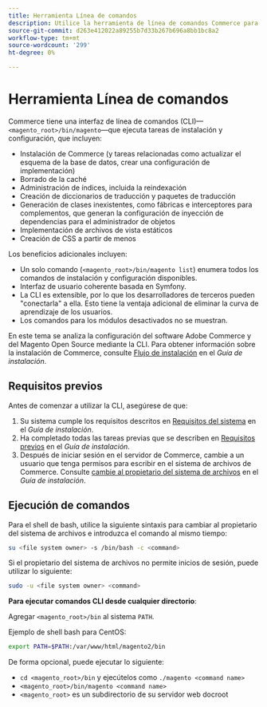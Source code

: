 ```yaml
---
title: Herramienta Línea de comandos
description: Utilice la herramienta de línea de comandos Commerce para ejecutar las tareas de instalación y configuración.
source-git-commit: d263e412022a89255b7d33b267b696a8bb1bc8a2
workflow-type: tm+mt
source-wordcount: '299'
ht-degree: 0%

---
```



# Herramienta Línea de comandos

Commerce tiene una interfaz de línea de comandos (CLI)—`<magento_root>/bin/magento`—que ejecuta tareas de instalación y configuración, que incluyen:

- Instalación de Commerce (y tareas relacionadas como actualizar el esquema de la base de datos, crear una configuración de implementación)
- Borrado de la caché
- Administración de índices, incluida la reindexación
- Creación de diccionarios de traducción y paquetes de traducción
- Generación de clases inexistentes, como fábricas e interceptores para complementos, que generan la configuración de inyección de dependencias para el administrador de objetos
- Implementación de archivos de vista estáticos
- Creación de CSS a partir de menos

Los beneficios adicionales incluyen:

- Un solo comando (`<magento_root>/bin/magento list`) enumera todos los comandos de instalación y configuración disponibles.
- Interfaz de usuario coherente basada en Symfony.
- La CLI es extensible, por lo que los desarrolladores de terceros pueden &quot;conectarla&quot; a ella. Esto tiene la ventaja adicional de eliminar la curva de aprendizaje de los usuarios.
- Los comandos para los módulos desactivados no se muestran.

En este tema se analiza la configuración del software Adobe Commerce y del Magento Open Source mediante la CLI. Para obtener información sobre la instalación de Commerce, consulte [Flujo de instalación](../../installation/overview.md) en el _Guía de instalación_.

## Requisitos previos

Antes de comenzar a utilizar la CLI, asegúrese de que:

1. Su sistema cumple los requisitos descritos en [Requisitos del sistema](../../installation/system-requirements.md) en el _Guía de instalación_.
1. Ha completado todas las tareas previas que se describen en [Requisitos previos](../../installation/prerequisites/overview.md) en el _Guía de instalación_.
1. Después de iniciar sesión en el servidor de Commerce, cambie a un usuario que tenga permisos para escribir en el sistema de archivos de Commerce. Consulte [cambie al propietario del sistema de archivos](../../installation/prerequisites/file-system/overview.md) en el _Guía de instalación_.

## Ejecución de comandos

Para el shell de bash, utilice la siguiente sintaxis para cambiar al propietario del sistema de archivos e introduzca el comando al mismo tiempo:

```bash
su <file system owner> -s /bin/bash -c <command>
```

Si el propietario del sistema de archivos no permite inicios de sesión, puede utilizar lo siguiente:

```bash
sudo -u <file system owner> <command>
```

**Para ejecutar comandos CLI desde cualquier directorio**:

Agregar `<magento_root>/bin` al sistema `PATH`.

Ejemplo de shell bash para CentOS:

```bash
export PATH=$PATH:/var/www/html/magento2/bin
```

De forma opcional, puede ejecutar lo siguiente:

- `cd <magento_root>/bin` y ejecútelos como `./magento <command name>`
- `<magento_root>/bin/magento <command name>`
- `<magento_root>` es un subdirectorio de su servidor web docroot
